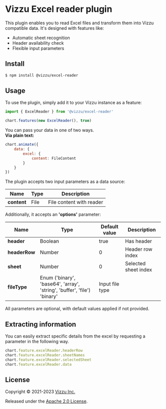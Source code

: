 # Vizzu Excel reader plugin

This plugin enables you to read Excel files and transform them into Vizzu compatible data. It's designed with features like:

-   Automatic sheet recognition
-   Header availability check
-   Flexible input parameters

## Install

```sh
$ npm install @vizzu/excel-reader
```

## Usage

To use the plugin, simply add it to your Vizzu instance as a feature:

```javascript
import { ExcelReader } from '@vizzu/excel-reader'

chart.features(new ExcelReader(), true)
```

You can pass your data in one of two ways.<be></br>
**Via plain text:**

```javascript
chart.animate({
	data: {
		excel: {
			content: FileContent
		}
	}
})
```

The plugin accepts two input parameters as a data source:

| Name        | Type | Description              |
| ----------- | ---- | ------------------------ |
| **content** | File | File content with reader |

Additionally, it accepts an **'options'** parameter:

| Name | Type | Default value | Description |
| ---  | ---- | ------------- | ----------- |
| **header** | Boolean | true | Has header |
| **headerRow** | Number | 0 | Header row index |
| **sheet** | Number | 0 | Selected sheet index |
| **fileType** | Enum ('binary', 'base64', 'array', 'string', 'buffer', 'file') 'binary' | Input file type |

All parameters are optional, with default values applied if not provided.

## Extracting information

You can easily extract specific details from the excel by requesting a parameter in the following way.

```javascript
chart.feature.excelReader.headerRow
chart.feature.excelReader.sheetNames
chart.feature.excelReader.selectedSheet
chart.feature.excelReader.data
```

## License

Copyright © 2021-2023 [Vizzu Inc.](https://vizzuhq.com)

Released under the
[Apache 2.0 License](https://lib.vizzuhq.com/latest/LICENSE/).
